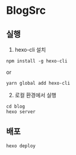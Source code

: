 # BlogSrc

## 실행

1. hexo-cli 설치
```
npm install -g hexo-cli
```
or
```
yarn global add hexo-cli
```

2. 로컬 환경에서 실행

```
cd blog
hexo server
```

## 배포
```
hexo deploy
```